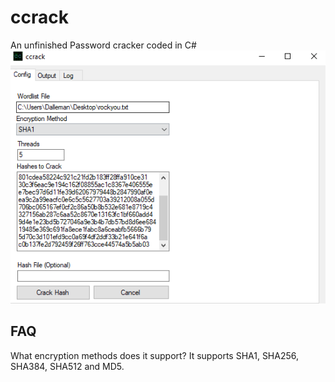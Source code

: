 # ccrack
An unfinished Password cracker coded in C#
<br>
![Preview](gui_preview.png)

## FAQ
What encryption methods does it support? It supports SHA1, SHA256, SHA384, SHA512 and MD5.

